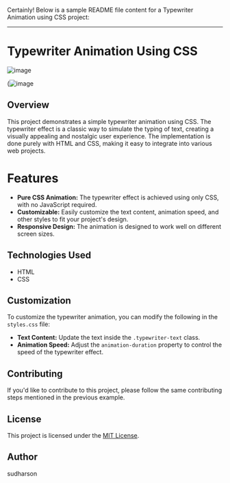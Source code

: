 Certainly! Below is a sample README file content for a Typewriter Animation using CSS project:

---

# Typewriter Animation Using CSS
![image](https://github.com/Sudharson2814/Typewriter-animation-using-CSS/assets/122036318/b474ca1e-fc88-444f-bcb2-548d7e43b2fb)

(![image](https://github.com/Sudharson2814/Typewriter-animation-using-CSS/assets/122036318/90476556-d17d-4483-a88b-deb633306238)




## Overview

This project demonstrates a simple typewriter animation using CSS. The typewriter effect is a classic way to simulate the typing of text, creating a visually appealing and nostalgic user experience. The implementation is done purely with HTML and CSS, making it easy to integrate into various web projects.

# Features

- **Pure CSS Animation:** The typewriter effect is achieved using only CSS, with no JavaScript required.
- **Customizable:** Easily customize the text content, animation speed, and other styles to fit your project's design.
- **Responsive Design:** The animation is designed to work well on different screen sizes.


## Technologies Used

- HTML
- CSS

## Customization

To customize the typewriter animation, you can modify the following in the `styles.css` file:

- **Text Content:** Update the text inside the `.typewriter-text` class.
- **Animation Speed:** Adjust the `animation-duration` property to control the speed of the typewriter effect.

## Contributing

If you'd like to contribute to this project, please follow the same contributing steps mentioned in the previous example.

## License

This project is licensed under the [MIT License](LICENSE).

## Author
sudharson
